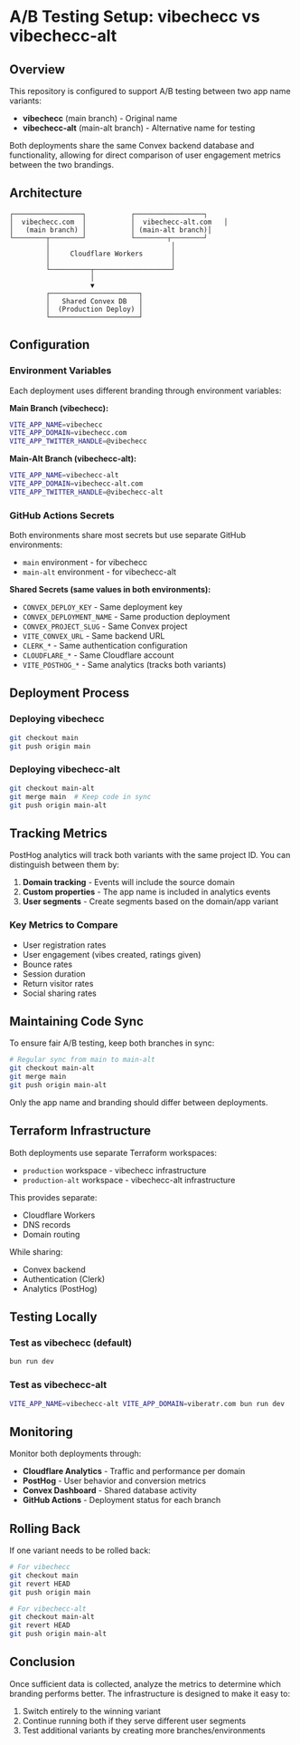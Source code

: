 # A/B Testing Setup: vibechecc vs vibechecc-alt

## Overview

This repository is configured to support A/B testing between two app name variants:

- **vibechecc** (main branch) - Original name
- **vibechecc-alt** (main-alt branch) - Alternative name for testing

Both deployments share the same Convex backend database and functionality, allowing for direct comparison of user engagement metrics between the two brandings.

## Architecture

```
┌─────────────────┐           ┌─────────────────┐
│  vibechecc.com  │           │  vibechecc-alt.com   │
│   (main branch) │           │ (main-alt branch)│
└────────┬────────┘           └────────┬────────┘
         │                              │
         │     Cloudflare Workers       │
         │                              │
         └──────────┬───────────────────┘
                    │
                    ▼
         ┌──────────────────────┐
         │   Shared Convex DB   │
         │  (Production Deploy) │
         └──────────────────────┘
```

## Configuration

### Environment Variables

Each deployment uses different branding through environment variables:

**Main Branch (vibechecc):**

```bash
VITE_APP_NAME=vibechecc
VITE_APP_DOMAIN=vibechecc.com
VITE_APP_TWITTER_HANDLE=@vibechecc
```

**Main-Alt Branch (vibechecc-alt):**

```bash
VITE_APP_NAME=vibechecc-alt
VITE_APP_DOMAIN=vibechecc-alt.com
VITE_APP_TWITTER_HANDLE=@vibechecc-alt
```

### GitHub Actions Secrets

Both environments share most secrets but use separate GitHub environments:

- `main` environment - for vibechecc
- `main-alt` environment - for vibechecc-alt

**Shared Secrets (same values in both environments):**

- `CONVEX_DEPLOY_KEY` - Same deployment key
- `CONVEX_DEPLOYMENT_NAME` - Same production deployment
- `CONVEX_PROJECT_SLUG` - Same Convex project
- `VITE_CONVEX_URL` - Same backend URL
- `CLERK_*` - Same authentication configuration
- `CLOUDFLARE_*` - Same Cloudflare account
- `VITE_POSTHOG_*` - Same analytics (tracks both variants)

## Deployment Process

### Deploying vibechecc

```bash
git checkout main
git push origin main
```

### Deploying vibechecc-alt

```bash
git checkout main-alt
git merge main  # Keep code in sync
git push origin main-alt
```

## Tracking Metrics

PostHog analytics will track both variants with the same project ID. You can distinguish between them by:

1. **Domain tracking** - Events will include the source domain
2. **Custom properties** - The app name is included in analytics events
3. **User segments** - Create segments based on the domain/app variant

### Key Metrics to Compare

- User registration rates
- User engagement (vibes created, ratings given)
- Bounce rates
- Session duration
- Return visitor rates
- Social sharing rates

## Maintaining Code Sync

To ensure fair A/B testing, keep both branches in sync:

```bash
# Regular sync from main to main-alt
git checkout main-alt
git merge main
git push origin main-alt
```

Only the app name and branding should differ between deployments.

## Terraform Infrastructure

Both deployments use separate Terraform workspaces:

- `production` workspace - vibechecc infrastructure
- `production-alt` workspace - vibechecc-alt infrastructure

This provides separate:

- Cloudflare Workers
- DNS records
- Domain routing

While sharing:

- Convex backend
- Authentication (Clerk)
- Analytics (PostHog)

## Testing Locally

### Test as vibechecc (default)

```bash
bun run dev
```

### Test as vibechecc-alt

```bash
VITE_APP_NAME=vibechecc-alt VITE_APP_DOMAIN=viberatr.com bun run dev
```

## Monitoring

Monitor both deployments through:

- **Cloudflare Analytics** - Traffic and performance per domain
- **PostHog** - User behavior and conversion metrics
- **Convex Dashboard** - Shared database activity
- **GitHub Actions** - Deployment status for each branch

## Rolling Back

If one variant needs to be rolled back:

```bash
# For vibechecc
git checkout main
git revert HEAD
git push origin main

# For vibechecc-alt
git checkout main-alt
git revert HEAD
git push origin main-alt
```

## Conclusion

Once sufficient data is collected, analyze the metrics to determine which branding performs better. The infrastructure is designed to make it easy to:

1. Switch entirely to the winning variant
2. Continue running both if they serve different user segments
3. Test additional variants by creating more branches/environments
